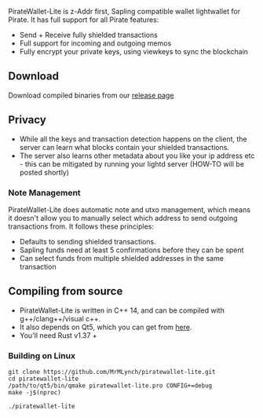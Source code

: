 PirateWallet-Lite is z-Addr first, Sapling compatible wallet lightwallet for Pirate. It has full support for all Pirate features:
- Send + Receive fully shielded transactions
- Full support for incoming and outgoing memos
- Fully encrypt your private keys, using viewkeys to sync the blockchain

## Download
Download compiled binaries from our [release page](https://github.com/MrMLynch/piratewallet-lite/releases)

## Privacy
* While all the keys and transaction detection happens on the client, the server can learn what blocks contain your shielded transactions.
* The server also learns other metadata about you like your ip address etc - this can be mitigated by running your lightd server (HOW-TO will be posted shortly)


### Note Management
PirateWallet-Lite does automatic note and utxo management, which means it doesn't allow you to manually select which address to send outgoing transactions from. It follows these principles:
* Defaults to sending shielded transactions.
* Sapling funds need at least 5 confirmations before they can be spent
* Can select funds from multiple shielded addresses in the same transaction

## Compiling from source
* PirateWallet-Lite is written in C++ 14, and can be compiled with g++/clang++/visual c++.
* It also depends on Qt5, which you can get from [here](https://www.qt.io/download).
* You'll need Rust v1.37 +

### Building on Linux

```
git clone https://github.com/MrMLynch/piratewallet-lite.git
cd piratewallet-lite
/path/to/qt5/bin/qmake piratewallet-lite.pro CONFIG+=debug
make -j$(nproc)

./piratewallet-lite
```
